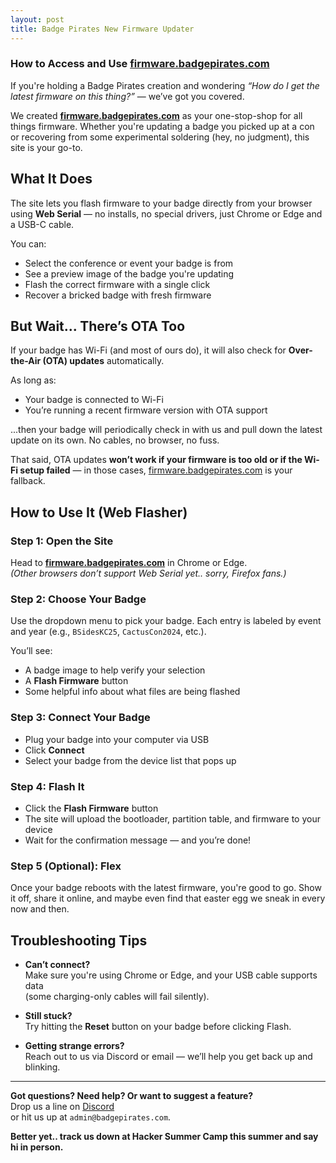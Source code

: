 ```yaml
---
layout: post
title: Badge Pirates New Firmware Updater
---
```

### How to Access and Use [firmware.badgepirates.com](http://firmware.badgepirates.com)

If you're holding a Badge Pirates creation and wondering *“How do I get the latest firmware on this thing?”* — we’ve got you covered.

We created [**firmware.badgepirates.com**](http://firmware.badgepirates.com) as your one-stop-shop for all things firmware. Whether you're updating a badge you picked up at a con or recovering from some experimental soldering (hey, no judgment), this site is your go-to.

## What It Does

The site lets you flash firmware to your badge directly from your browser using **Web Serial** — no installs, no special drivers, just Chrome or Edge and a USB-C cable.

You can:
- Select the conference or event your badge is from
- See a preview image of the badge you're updating
- Flash the correct firmware with a single click
- Recover a bricked badge with fresh firmware

## But Wait... There’s OTA Too

If your badge has Wi-Fi (and most of ours do), it will also check for **Over-the-Air (OTA) updates** automatically.

As long as:
- Your badge is connected to Wi-Fi
- You’re running a recent firmware version with OTA support

...then your badge will periodically check in with us and pull down the latest update on its own. No cables, no browser, no fuss.

That said, OTA updates **won’t work if your firmware is too old or if the Wi-Fi setup failed** — in those cases, [firmware.badgepirates.com](http://firmware.badgepirates.com) is your fallback.

## How to Use It (Web Flasher)

### Step 1: Open the Site

Head to [**firmware.badgepirates.com**](http://firmware.badgepirates.com) in Chrome or Edge.  
*(Other browsers don’t support Web Serial yet.. sorry, Firefox fans.)*

### Step 2: Choose Your Badge

Use the dropdown menu to pick your badge. Each entry is labeled by event and year (e.g., `BSidesKC25`, `CactusCon2024`, etc.).

You’ll see:
- A badge image to help verify your selection
- A **Flash Firmware** button
- Some helpful info about what files are being flashed

### Step 3: Connect Your Badge

- Plug your badge into your computer via USB  
- Click **Connect**  
- Select your badge from the device list that pops up

### Step 4: Flash It

- Click the **Flash Firmware** button  
- The site will upload the bootloader, partition table, and firmware to your device  
- Wait for the confirmation message — and you’re done!

### Step 5 (Optional): Flex

Once your badge reboots with the latest firmware, you're good to go. Show it off, share it online, and maybe even find that easter egg we sneak in every now and then.

## Troubleshooting Tips

- **Can’t connect?**  
  Make sure you're using Chrome or Edge, and your USB cable supports data  
  (some charging-only cables will fail silently).

- **Still stuck?**  
  Try hitting the **Reset** button on your badge before clicking Flash.

- **Getting strange errors?**  
  Reach out to us via Discord or email — we’ll help you get back up and blinking.

---

**Got questions? Need help? Or want to suggest a feature?**  
Drop us a line on [Discord](https://discord.gg/yHsTmz6H)  
or hit us up at `admin@badgepirates.com`.

**Better yet.. track us down at Hacker Summer Camp this summer and say hi in person.**
